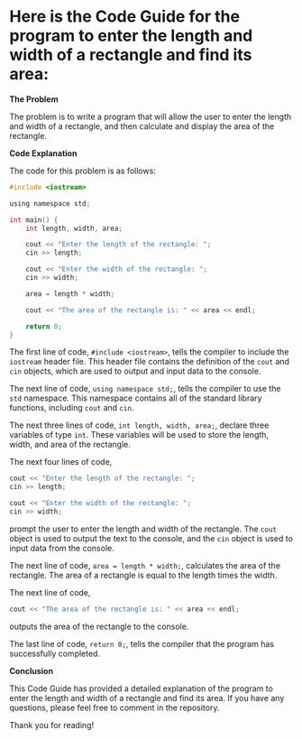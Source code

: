 # Here is the Code Guide for the program to enter the length and width of a rectangle and find its area:

**The Problem**

The problem is to write a program that will allow the user to enter the length and width of a rectangle, and then calculate and display the area of the rectangle.

**Code Explanation**

The code for this problem is as follows:

```c
#include <iostream>

using namespace std;

int main() {
    int length, width, area;

    cout << "Enter the length of the rectangle: ";
    cin >> length;

    cout << "Enter the width of the rectangle: ";
    cin >> width;

    area = length * width;

    cout << "The area of the rectangle is: " << area << endl;

    return 0;
}
```

The first line of code, `#include <iostream>`, tells the compiler to include the `iostream` header file. This header file contains the definition of the `cout` and `cin` objects, which are used to output and input data to the console.

The next line of code, `using namespace std;`, tells the compiler to use the `std` namespace. This namespace contains all of the standard library functions, including `cout` and `cin`.

The next three lines of code, `int length, width, area;`, declare three variables of type `int`. These variables will be used to store the length, width, and area of the rectangle.

The next four lines of code,
```c
cout << "Enter the length of the rectangle: ";
cin >> length;

cout << "Enter the width of the rectangle: ";
cin >> width;
```
prompt the user to enter the length and width of the rectangle. The `cout` object is used to output the text to the console, and the `cin` object is used to input data from the console.

The next line of code, `area = length * width;`, calculates the area of the rectangle. The area of a rectangle is equal to the length times the width.

The next line of code,
```c
cout << "The area of the rectangle is: " << area << endl;
```
outputs the area of the rectangle to the console.

The last line of code, `return 0;`, tells the compiler that the program has successfully completed.

**Conclusion**

This Code Guide has provided a detailed explanation of the program to enter the length and width of a rectangle and find its area. If you have any questions, please feel free to comment in the repository.

Thank you for reading!